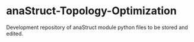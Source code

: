 # anaStruct-Topology-Optimization
Development repository of anaStruct module python files to be stored and edited. 
